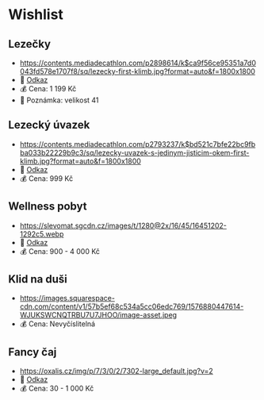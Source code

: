 # Wishlist

## Lezečky
- https://contents.mediadecathlon.com/p2898614/k$ca9f56ce95351a7d0043fd578e1707f8/sq/lezecky-first-klimb.jpg?format=auto&f=1800x1800
- 🔗 [Odkaz](https://www.decathlon.cz/p/lezecky-first-klimb/_/R-p-303601?mc=8518575&c=%C4%8CERN%C3%81)
- 💰 Cena: 1 199 Kč
- 📝 Poznámka: velikost 41

## Lezecký úvazek
- https://contents.mediadecathlon.com/p2793237/k$bd521c7bfe22bc9fbba033b22229b9c3/sq/lezecky-uvazek-s-jedinym-jisticim-okem-first-klimb.jpg?format=auto&f=1800x1800
- 🔗 [Odkaz](https://www.decathlon.cz/p/lezecky-uvazek-s-jedinym-jisticim-okem-first-klimb/_/R-p-359266?mc=8919461&c=%C4%8CERN%C3%81_MODR%C3%81)
- 💰 Cena: 999 Kč

## Wellness pobyt
- https://slevomat.sgcdn.cz/images/t/1280@2x/16/45/16451202-1292c5.webp
- 🔗 [Odkaz](https://www.slevomat.cz/cestovani/co-chci-delat/relaxace-a-odpocinek/wellness?srsltid=AfmBOoq0W_tDvvV86h2XtaD0pDsof4iz-ruLWJk4MyCIAuNLbsBX3IfU)
- 💰 Cena: 900 - 4 000 Kč

## Klid na duši
- https://images.squarespace-cdn.com/content/v1/57b5ef68c534a5cc06edc769/1576880447614-WJUKSWCNQTRBU7U7JHOO/image-asset.jpeg
- 💰 Cena: Nevyčíslitelná

## Fancy čaj
- https://oxalis.cz/img/p/7/3/0/2/7302-large_default.jpg?v=2
- 🔗 [Odkaz](https://oxalis.cz/cs/caje-153/)
- 💰 Cena: 30 - 1 000 Kč
